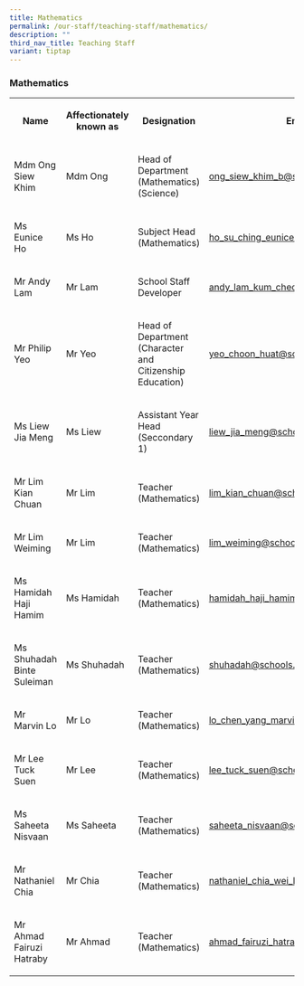 ```yaml
---
title: Mathematics
permalink: /our-staff/teaching-staff/mathematics/
description: ""
third_nav_title: Teaching Staff
variant: tiptap
---
```

<h3>Mathematics</h3>
<table style="minWidth: 100px">
<colgroup>
<col>
<col>
<col>
<col>
</colgroup>
<tbody>
<tr>
<th rowspan="1" colspan="1">
<p>Name</p>
</th>
<th rowspan="1" colspan="1">
<p>Affectionately known as</p>
</th>
<th rowspan="1" colspan="1">
<p>Designation</p>
</th>
<th rowspan="1" colspan="1">
<p>Email</p>
</th>
</tr>
<tr>
<td rowspan="1" colspan="1">
<p>Mdm Ong Siew Khim</p>
</td>
<td rowspan="1" colspan="1">
<p>Mdm Ong</p>
</td>
<td rowspan="1" colspan="1">
<p>Head of Department
<br>(Mathematics)
<br>(Science)</p>
</td>
<td rowspan="1" colspan="1">
<p><a href="mailto:ong_siew_khim_b@schools.gov.sg" rel="noopener noreferrer nofollow" target="_blank">ong_siew_khim_b@schools.gov.sg</a>
</p>
</td>
</tr>
<tr>
<td rowspan="1" colspan="1">
<p>Ms Eunice Ho</p>
</td>
<td rowspan="1" colspan="1">
<p>Ms Ho</p>
</td>
<td rowspan="1" colspan="1">
<p>Subject Head
<br>(Mathematics)</p>
</td>
<td rowspan="1" colspan="1">
<p><a href="mailto:ho_su_ching_eunice@schools.gov.sg" rel="noopener noreferrer nofollow" target="_blank">ho_su_ching_eunice@schools.gov.sg</a>
</p>
</td>
</tr>
<tr>
<td rowspan="1" colspan="1">
<p>Mr Andy Lam</p>
</td>
<td rowspan="1" colspan="1">
<p>Mr Lam</p>
</td>
<td rowspan="1" colspan="1">
<p>School Staff Developer</p>
</td>
<td rowspan="1" colspan="1">
<p><a href="mailto:andy_lam_kum_cheong@schools.gov.sg" rel="noopener noreferrer nofollow" target="_blank">andy_lam_kum_cheong@schools.gov.sg</a>
</p>
</td>
</tr>
<tr>
<td rowspan="1" colspan="1">
<p>Mr Philip Yeo</p>
</td>
<td rowspan="1" colspan="1">
<p>Mr Yeo</p>
</td>
<td rowspan="1" colspan="1">
<p>Head of Department
<br>(Character and Citizenship Education)</p>
</td>
<td rowspan="1" colspan="1">
<p><a href="mailto:yeo_choon_huat@schools.gov.sg" rel="noopener noreferrer nofollow" target="_blank">yeo_choon_huat@schools.gov.sg</a>
</p>
</td>
</tr>
<tr>
<td rowspan="1" colspan="1">
<p>Ms Liew Jia Meng</p>
</td>
<td rowspan="1" colspan="1">
<p>Ms Liew</p>
</td>
<td rowspan="1" colspan="1">
<p>Assistant Year Head
<br>(Seccondary 1)</p>
</td>
<td rowspan="1" colspan="1">
<p><a href="mailto:liew_jia_meng@schools.gov.sg" rel="noopener noreferrer nofollow" target="_blank">liew_jia_meng@schools.gov.sg</a>
</p>
</td>
</tr>
<tr>
<td rowspan="1" colspan="1">
<p>Mr Lim Kian Chuan</p>
</td>
<td rowspan="1" colspan="1">
<p>Mr Lim</p>
</td>
<td rowspan="1" colspan="1">
<p>Teacher
<br>(Mathematics)</p>
</td>
<td rowspan="1" colspan="1">
<p><a href="mailto:lim_kian_chuan@schools.gov.sg" rel="noopener noreferrer nofollow" target="_blank">lim_kian_chuan@schools.gov.sg</a>
</p>
</td>
</tr>
<tr>
<td rowspan="1" colspan="1">
<p>Mr Lim Weiming</p>
</td>
<td rowspan="1" colspan="1">
<p>Mr Lim</p>
</td>
<td rowspan="1" colspan="1">
<p>Teacher
<br>(Mathematics)</p>
</td>
<td rowspan="1" colspan="1">
<p><a href="mailto:lim_weiming@schools.gov.sg" rel="noopener noreferrer nofollow" target="_blank">lim_weiming@schools.gov.sg</a>
</p>
</td>
</tr>
<tr>
<td rowspan="1" colspan="1">
<p>Ms Hamidah Haji Hamim</p>
</td>
<td rowspan="1" colspan="1">
<p>Ms Hamidah</p>
</td>
<td rowspan="1" colspan="1">
<p>Teacher
<br>(Mathematics)</p>
</td>
<td rowspan="1" colspan="1">
<p><a href="mailto:hamidah_haji_hamim@schools.gov.sg" rel="noopener noreferrer nofollow" target="_blank">hamidah_haji_hamim@schools.gov.sg</a>
</p>
</td>
</tr>
<tr>
<td rowspan="1" colspan="1">
<p>Ms Shuhadah Binte Suleiman</p>
</td>
<td rowspan="1" colspan="1">
<p>Ms Shuhadah</p>
</td>
<td rowspan="1" colspan="1">
<p>Teacher
<br>(Mathematics)</p>
</td>
<td rowspan="1" colspan="1">
<p><a href="mailto:shuhadah@schools.gov.sg" rel="noopener noreferrer nofollow" target="_blank">shuhadah@schools.gov.sg</a>
</p>
</td>
</tr>
<tr>
<td rowspan="1" colspan="1">
<p>Mr Marvin Lo</p>
</td>
<td rowspan="1" colspan="1">
<p>Mr Lo</p>
</td>
<td rowspan="1" colspan="1">
<p>Teacher
<br>(Mathematics)</p>
</td>
<td rowspan="1" colspan="1">
<p><a href="mailto:lo_chen_yang_marvin@schools.gov.sg" rel="noopener noreferrer nofollow" target="_blank">lo_chen_yang_marvin@schools.gov.sg</a>
</p>
</td>
</tr>
<tr>
<td rowspan="1" colspan="1">
<p>Mr Lee Tuck Suen</p>
</td>
<td rowspan="1" colspan="1">
<p>Mr Lee</p>
</td>
<td rowspan="1" colspan="1">
<p>Teacher
<br>(Mathematics)</p>
</td>
<td rowspan="1" colspan="1">
<p><a href="mailto:lee_tuck_suen@schools.gov.sg" rel="noopener noreferrer nofollow" target="_blank">lee_tuck_suen@schools.gov.sg</a>
</p>
</td>
</tr>
<tr>
<td rowspan="1" colspan="1">
<p>Ms Saheeta Nisvaan</p>
</td>
<td rowspan="1" colspan="1">
<p>Ms Saheeta</p>
</td>
<td rowspan="1" colspan="1">
<p>Teacher
<br>(Mathematics)</p>
</td>
<td rowspan="1" colspan="1">
<p><a href="mailto:saheeta_nisvaan@schools.gov.sg" rel="noopener noreferrer nofollow" target="_blank">saheeta_nisvaan@schools.gov.sg</a>
</p>
</td>
</tr>
<tr>
<td rowspan="1" colspan="1">
<p>Mr Nathaniel Chia</p>
</td>
<td rowspan="1" colspan="1">
<p>Mr Chia</p>
</td>
<td rowspan="1" colspan="1">
<p>Teacher
<br>(Mathematics)</p>
</td>
<td rowspan="1" colspan="1">
<p><a href="mailto:nathaniel_chia_wei_long@schools.gov.sg" rel="noopener noreferrer nofollow" target="_blank">nathaniel_chia_wei_long@schools.gov.sg</a>
</p>
</td>
</tr>
<tr>
<td rowspan="1" colspan="1">
<p>Mr Ahmad Fairuzi Hatraby</p>
</td>
<td rowspan="1" colspan="1">
<p>Mr Ahmad</p>
</td>
<td rowspan="1" colspan="1">
<p>Teacher
<br>(Mathematics)</p>
</td>
<td rowspan="1" colspan="1">
<p><a href="mailto:ahmad_fairuzi_hatraby_b@schools.gov.sg" rel="noopener noreferrer nofollow" target="_blank">ahmad_fairuzi_hatraby_b@schools.gov.sg</a>
</p>
</td>
</tr>
</tbody>
</table>
<p></p>